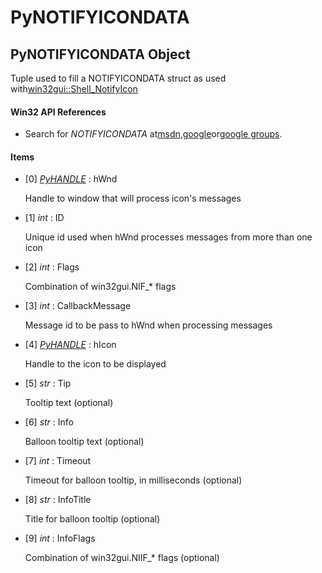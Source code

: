 # PyNOTIFYICONDATA

## PyNOTIFYICONDATA Object

Tuple used to fill a NOTIFYICONDATA struct as used with[win32gui::Shell\_NotifyIcon](win32gui.md#win32guishell_notifyicon)

#### Win32 API References


  - Search for *NOTIFYICONDATA* at[msdn](#http://search.msdn.microsoft.com/search/results.aspx?view=msdn&query=notifyicondata),[google](#http://www.google.com/search?q=notifyicondata)or[google groups](#http://groups.google.com/groups?q=notifyicondata)\.

#### Items


  - \[0\] *[PyHANDLE](#pyhandle)* : hWnd

    Handle to window that will process icon's messages

  - \[1\] *int* : ID

    Unique id used when hWnd processes messages from more than one icon

  - \[2\] *int* : Flags

    Combination of win32gui\.NIF\_\* flags

  - \[3\] *int* : CallbackMessage

    Message id to be pass to hWnd when processing messages

  - \[4\] *[PyHANDLE](#pyhandle)* : hIcon

    Handle to the icon to be displayed

  - \[5\] *str* : Tip

    Tooltip text \(optional\)

  - \[6\] *str* : Info

    Balloon tooltip text \(optional\)

  - \[7\] *int* : Timeout

    Timeout for balloon tooltip, in milliseconds \(optional\)

  - \[8\] *str* : InfoTitle

    Title for balloon tooltip \(optional\)

  - \[9\] *int* : InfoFlags

    Combination of win32gui\.NIIF\_\* flags \(optional\)